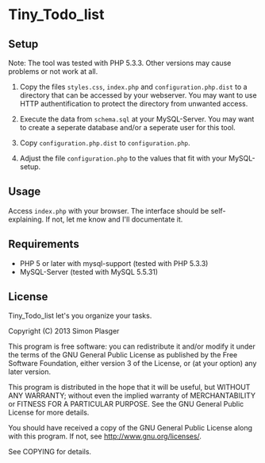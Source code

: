 Tiny_Todo_list
=========

Setup
-----

Note: The tool was tested with PHP 5.3.3. Other versions may cause problems or not work at all.

1. Copy the files `styles.css`, `index.php` and `configuration.php.dist` to a directory that can be accessed by your webserver.
    You may want to use HTTP authentification to protect the directory from unwanted access.

2. Execute the data from `schema.sql` at your MySQL-Server. You may want to create a seperate database and/or a seperate user for this tool.

3. Copy `configuration.php.dist` to `configuration.php`.

4. Adjust the file `configuration.php` to the values that fit with your MySQL-setup.


Usage
-----

Access `index.php` with your browser. The interface should be self-explaining. If not, let me know and I'll documentate it.

Requirements
------------

* PHP 5 or later with mysql-support (tested with PHP 5.3.3)
* MySQL-Server (tested with MySQL 5.5.31)

License
-------

Tiny_Todo_list let's you organize your tasks.

Copyright (C) 2013 Simon Plasger

This program is free software: you can redistribute it and/or modify
it under the terms of the GNU General Public License as published by
the Free Software Foundation, either version 3 of the License, or
(at your option) any later version.

This program is distributed in the hope that it will be useful,
but WITHOUT ANY WARRANTY; without even the implied warranty of
MERCHANTABILITY or FITNESS FOR A PARTICULAR PURPOSE.  See the
GNU General Public License for more details.

You should have received a copy of the GNU General Public License
along with this program.  If not, see <http://www.gnu.org/licenses/>.

See COPYING for details.

